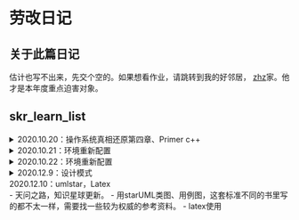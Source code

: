 # 劳改日记
## 关于此篇日记
估计也写不出来，先交个空的。如果想看作业，请跳转到我的好邻居，
[zhz](https://github.com/tina2114/skr_learn_list)家。他才是本年度重点迫害对象。
## skr_learn_list
<details>
<summary>2020.10.20：操作系统真相还原第四章、Primer c++</summary>

- [x] 操作系统真相还原第四章 保护模式:

- [x] 对着Primer c++ 写模板、抽象类的练习作业:

</details>
<details>
<summary>2020.10.21：环境重新配置</summary>

- [x] 键盘和环境一起炸了，重新再来一次
- 要注意将virtualBox->系统->启动顺序->硬盘（否则会导致操作系统无限重启）

</details>
<details>
<summary>2020.10.22：环境重新配置</summary>

- [x] 键盘和环境一起炸了，重新再来一次
- 要注意将virtualBox->系统->启动顺序->硬盘（否则会导致操作系统无限重启）

</details>
<details>
<summary>2020.12.9：设计模式</summary>
  前两个月一直在忙项目、工作一些杂事继续打卡

- [x] commend code
https://github.com/bethrobson/Head-First-Design-Patterns/tree/master/src/headfirst/designpatterns/command
- [x] Double-ended queue 双端队列
https://en.wikipedia.org/wiki/Double-ended_queue
</details>
<summary>2020.12.10：umlstar，Latex</summary>
- 天问之路，知识星球更新。
- 用starUML类图、用例图，这套标准不同的书里写的都不太一样，需要找一些较为权威的参考资料。
- latex使用
</details>

